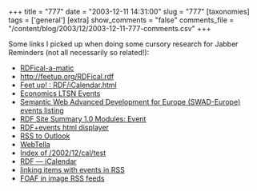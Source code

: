 +++
title = "777"
date = "2003-12-11 14:31:00"
slug = "777"
[taxonomies]
tags = ['general']
[extra]
show_comments = "false"
comments_file = "/content/blog/2003/12/2003-12-11-777-comments.csv"
+++

Some links I picked up when doing some cursory research for Jabber Reminders (not all necessarily so related!):

- [RDFical-a-matic](http://kanzaki.com/docs/sw/rdfical-a-matic.html)
- <http://feetup.org/RDFical.rdf>
- [Feet up! : RDF/iCalendar.html](http://feetup.org/blog/RDF/iCalendar.html)
- [Economics LTSN Events](http://www.economics.ltsn.ac.uk/events/events.xml)
- [Semantic Web Advanced Development for Europe (SWAD-Europe) events listing](http://www.w3.org/2000/06/webdata/xslt?xslfile=http://www.w3.org/2001/sw/Europe/events/home2rss.xsl&xmlfile=http://www.w3.org/2001/sw/Europe/events/&Base=http://www.w3.org/2001/sw/Europe/events/)
- [RDF Site Summary 1.0 Modules: Event](http://web.resource.org/rss/1.0/modules/event/)
- [RDF+events html displayer](http://www.w3.org/2001/sw/Europe/events/view/)
- [RSS to Outlook](http://www.kingtiny.net/weblog/RSStoOutlook.html)
- [WebTella](http://www.kingtiny.net/projects/WebTella.html)
- [Index of /2002/12/cal/test](http://www.w3.org/2002/12/cal/test/)
- [RDF — iCalendar](http://kanzaki.com/docs/sw/rdf-calendar.html)
- [linking items with events in RSS](http://kanzaki.com/docs/sw/rdf-calendar.html#complex-rss)
- [FOAF in image RSS feeds](http://kanzaki.com/docs/sw/image-rdf.html#ex8)

